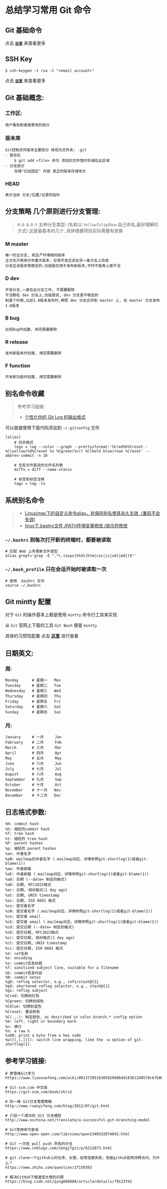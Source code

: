 # 总结学习常用 Git 命令

## Git 基础命令
点击 **[`这里`](./CommandNote.md)** 来查看更多

## SSH Key
```shell
$ ssh-keygen -t rsa -C "<email account>"
```
点击 **[`这里`](./SSH_Config.md)** 来查看更多

## Git 基础概念:
### 工作区:
    用户看到和直接更改的部分
### 版本库
    Git控制文件版本主要部分 体现为文件夹: .git
    - 暂存区
        $ git add <file> 命令 添加的文件暂时存储在此区域
    - 分支部分
        存储"已经固定" 内容 真正的版本存储地方
### HEAD
    表示当前 分支/位置/记录的指针


## 分支策略 几个原则进行分支管理:
> `M.D.B.R.F` 五种分支类型: (名称以 `YellowTulipShow` 自己命名,最好理解的方式)
> 这是最基本的几个, 具体根据项目实际需要有变换

### M master
    唯一的主分支, 和生产环境相同版本
    主分支只用来分布重大版本，日常开发应该在另一条分支上完成
    分支应该是非常稳定的,也就是仅用于发布新版本,平时不能再上面干活

### D dev
    开发分支,一直在此分支工作, 不需要删除
    干活都在 dev 分支上,也就是说, dev 分支是不稳定的
    到某个时候,比如1.0版本发布时,再把 dev 分支合并到 master 上, 在 master 分支发布1.0版本

### B bug
    出现Bug时创建, 用完需要删除

### R release
    发布新版本时创建, 用完需要删除

### F function
    开发新功能时创建, 用完需要删除


## 别名命令收藏
> 参考学习链接:
>
> - [个性化你的 Git Log 的输出格式](https://ruby-china.org/topics/939)

可以直接使用下面代码添加到 `~/.gitconfig` 文件
```shell
[alias]
    # 日志格式
    logs = log --color --graph --pretty=format:'%Cred%h%Creset -%C(yellow)%d%Creset %s %Cgreen(%cr) %C(bold blue)<%an %Creset' --abbrev-commit -n 10

    # 含有文件差异的文件名列表
    diffn = diff --name-status

    # 标签和标签注释
    tags = tag -ln
```

## 系统别名命令
> - [Linux/mac下的自定义命令alias，并保存别名使其永久生效（重启不会失效)](http://blog.csdn.net/jianglei421/article/details/8510723)
> - [linux下.bashrc文件 /PATH环境变量修改 /提示符修改](http://shunfengwei.blog.163.com/blog/static/17522511720122299241143/)

### `~/.bashrc` 则每次打开新的终端时，都要被读取
```shell
# 匹配 Web 上传更新文件类型
alias grepf='grep -E ".*\.(aspx|html|htm|css|js|xml|md|)$"'
```

### `~/.bash_profile` 只在会话开始时被读取一次
```shell
# 使用 .bashrc 文件
source ~/.bashrc
```

## Git mintty 配置
对于 `Git` 的操作基本上都是使用 `mintty` 命令行工具来实现

从 `Git` 官网上下载的工具 `Git Bash` 便是 `mintty`

具体的习惯性配置 点击 **[这里](./mintty.md)** 进行查看


## 日期英文:
### 周:
```shell
Monday      # 星期一   Mon
Tuesday     # 星期二   Tue
Wednesday   # 星期三   Wed
Thursday    # 星期四   Thu
Friday      # 星期五   Fri
Saturday    # 星期六   Sat
Sunday      # 星期日   Sun
```

### 月:
```shell
January     # 一月     Jan
February    # 二月     Feb
March       # 三月     Mar
April       # 四月     Apr
May         # 五月     May
June        # 六月     Jun
July        # 七月     Jul
August      # 八月     Aug
September   # 九月     Sep
October     # 十月     Oct
November    # 十一月   Nov
December    # 十二月   Dec
```

## 日志格式参数:
```shell
%H: commit hash
%h: 缩短的commit hash
%T: tree hash
%t: 缩短的 tree hash
%P: parent hashes
%p: 缩短的 parent hashes
%an: 作者名字
%aN: mailmap的作者名字 (.mailmap对应，详情参照git-shortlog(1)或者git-blame(1))
%ae: 作者邮箱
%aE: 作者邮箱 (.mailmap对应，详情参照git-shortlog(1)或者git-blame(1))
%ad: 日期 (--date= 制定的格式)
%aD: 日期, RFC2822格式
%ar: 日期, 相对格式(1 day ago)
%at: 日期, UNIX timestamp
%ai: 日期, ISO 8601 格式
%cn: 提交者名字
%cN: 提交者名字 (.mailmap对应，详情参照git-shortlog(1)或者git-blame(1))
%ce: 提交者 email
%cE: 提交者 email (.mailmap对应，详情参照git-shortlog(1)或者git-blame(1))
%cd: 提交日期 (--date= 制定的格式)
%cD: 提交日期, RFC2822格式
%cr: 提交日期, 相对格式(1 day ago)
%ct: 提交日期, UNIX timestamp
%ci: 提交日期, ISO 8601 格式
%d: ref名称
%e: encoding
%s: commit信息标题
%f: sanitized subject line, suitable for a filename
%b: commit信息内容
%N: commit notes
%gD: reflog selector, e.g., refs/stash@{1}
%gd: shortened reflog selector, e.g., stash@{1}
%gs: reflog subject
%Cred: 切换到红色
%Cgreen: 切换到绿色
%Cblue: 切换到蓝色
%Creset: 重设颜色
%C(...): 制定颜色, as described in color.branch.* config option
%m: left, right or boundary mark
%n: 换行
%%: a raw %
%x00: print a byte from a hex code
%w([[,[,]]]): switch line wrapping, like the -w option of git-shortlog(1).
```

## 参考学习链接:
```shell
# 廖雪峰Git学习
https://www.liaoxuefeng.com/wiki/0013739516305929606dd18361248578c67b8067c8c017b000

# Git-scm.com 中文版
https://git-scm.com/book/zh/v2

# 阮一峰 Git分支管理策略
http://www.ruanyifeng.com/blog/2012/07/git.html

# 介绍一个成功的 Git 分支模型
http://www.oschina.net/translate/a-successful-git-branching-model

# Git常用命令查询
http://www.open-open.com/lib/view/open1340532874842.html

# Git 一次性 pull push 所有的分支
https://www.cnblogs.com/zengjfgit/p/6212073.html

# git clone一个github上的仓库，太慢，经常连接失败，但是github官网流畅访问，为什么？
https://www.zhihu.com/question/27159393

# 解决GitHub下载速度太慢的问题
https://blog.csdn.net/qing666888/article/details/79123742
```
